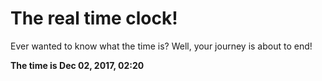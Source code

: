 # The real time clock!

Ever wanted to know what the time is? Well, your journey is about to end!

**The time is Dec 02, 2017, 02:20**